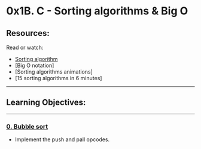 # 0x1B. C - Sorting algorithms & Big O

## Resources:
Read or watch:

* [Sorting algorithm]()
* [Big O notation]
* [Sorting algorithms animations]
* [15 sorting algorithms in 6 minutes]

---
## Learning Objectives:
---

### [0. Bubble sort](./)
* Implement the push and pall opcodes.
